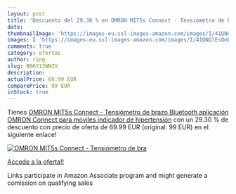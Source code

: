 ```yaml
---
layout: post
title: 'Descuento del 29.30 % en OMRON MIT5s Connect - Tensiómetro de bra'
date: 
thumbnailImage: 'https://images-eu.ssl-images-amazon.com/images/I/41QNQlEsQmL._SL200_.jpg'
images: [ 'https://images-eu.ssl-images-amazon.com/images/I/41QNQlEsQmL._SL200_.jpg' ]
comments: true
category: ofertas
author: ring
slug: B06Y13WNZV
description:
actualPrice: 69.99 EUR
comparePrice: 99 EUR
inStock: true
---
```


Tienes [OMRON MIT5s Connect - Tensiómetro de brazo  Bluetooth  aplicación OMRON Connect para móviles  indicador de hipertensión](https://www.amazon.es/dp/B06Y13WNZV/?tag=tolees-21) con un 29.30 % de descuento con precio de oferta de 69.99 EUR (original: 99 EUR) en el siguiente enlace!

[![OMRON MIT5s Connect - Tensiómetro de bra](https://images-eu.ssl-images-amazon.com/images/I/41QNQlEsQmL._SL200_.jpg)](https://www.amazon.es/dp/B06Y13WNZV/?tag=tolees-21)

[Accede a la oferta!!](https://www.amazon.es/dp/B06Y13WNZV/?tag=tolees-21)

Links participate in Amazon Associate program and might generate a comission on qualifying sales


